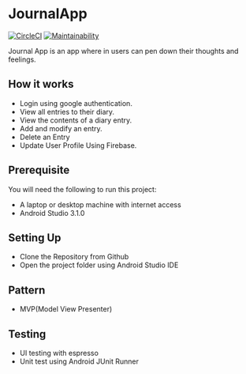 # JournalApp

[![CircleCI](https://circleci.com/gh/Dfrank7/Journal-App/tree/master.svg?style=shield)](https://circleci.com/gh/Dfrank7/Journal-App/tree/master)  [![Maintainability](https://api.codeclimate.com/v1/badges/2ee0b2bb54f2530e708b/maintainability)](https://codeclimate.com/github/Dfrank7/Journal-App/maintainability)

Journal App is an app where in users can pen down their thoughts and feelings.
## How it works

* Login using google authentication.
* View all entries to their diary.
* View the contents of a diary entry.
* Add and modify an entry.
* Delete an Entry
* Update User Profile Using Firebase.


## Prerequisite
You will need the following to run this project:

* A laptop or desktop machine with internet access
* Android Studio 3.1.0

## Setting Up
* Clone the Repository from Github
* Open the project folder using Android Studio IDE

## Pattern
* MVP(Model View Presenter)

## Testing
* UI testing with espresso
* Unit test using Android JUnit Runner
